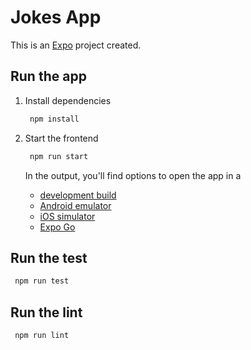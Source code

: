 # Jokes App

This is an [Expo](https://expo.dev) project created.

## Run the app

1.  Install dependencies

    ```bash
     npm install
    ```

2.  Start the frontend

    ```bash
     npm run start
    ```

    In the output, you'll find options to open the app in a

    - [development build](https://docs.expo.dev/develop/development-builds/introduction/)
    - [Android emulator](https://docs.expo.dev/workflow/android-studio-emulator/)
    - [iOS simulator](https://docs.expo.dev/workflow/ios-simulator/)
    - [Expo Go](https://expo.dev/go)

## Run the test

```bash
 npm run test
```

## Run the lint

```bash
 npm run lint
```
